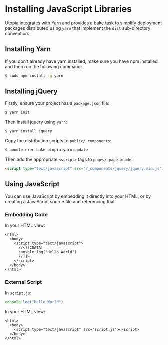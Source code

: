 # Installing JavaScript Libraries

Utopia integrates with Yarn and provides a [bake task](https://github.com/ioquatix/bake) to simplify deployment packages distributed using `yarn` that implement the `dist` sub-directory convention.

## Installing Yarn

If you don't already have yarn installed, make sure you have npm installed and then run the following command:

```bash
$ sudo npm install -g yarn
```

## Installing jQuery

Firstly, ensure your project has a `package.json` file:

```bash
$ yarn init
```

Then install jquery using `yarn`:

```bash
$ yarn install jquery
```

Copy the distribution scripts to `public/_components`:

```bash
$ bundle exec bake utopia:yarn:update
```

Then add the appropriate `<script>` tags to `pages/_page.xnode`:

```html
<script type="text/javascript" src="/_components/jquery/jquery.min.js"></script>
```

## Using JavaScript

You can use JavaScript by embedding it directly into your HTML, or by creating a JavaScript source file and referencing that.

### Embedding Code

In your HTML view:

```trenni
<html>
  <body>
    <script type="text/javascript">
      //<![CDATA[
      console.log("Hello World")
      //]]>
    </script>
  </body>
</html>
```

### External Script

In `script.js`:

```javascript
console.log("Hello World")
```

In your HTML view:

```trenni
<html>
  <body>
    <script type="text/javascript" src="script.js"></script>
  </body>
</html>
```